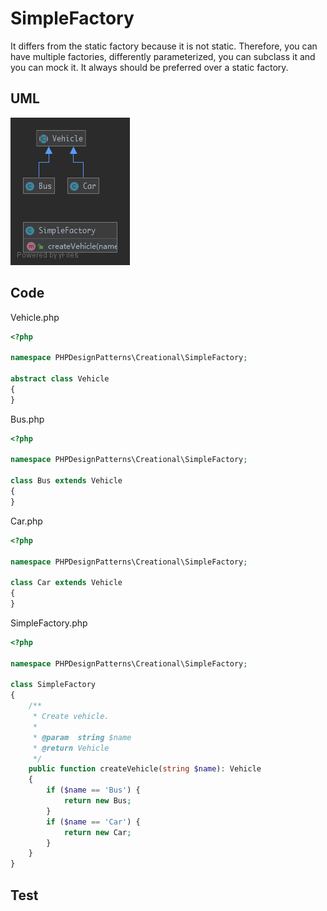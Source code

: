 # SimpleFactory

It differs from the static factory because it is not static. Therefore, you can have multiple factories, differently parameterized, you can subclass it and you can mock it. It always should be preferred over a static factory.

## UML

![SimpleFactory](SimpleFactory.png)

## Code

Vehicle.php

```php
<?php

namespace PHPDesignPatterns\Creational\SimpleFactory;

abstract class Vehicle
{
}

```

Bus.php

```php
<?php

namespace PHPDesignPatterns\Creational\SimpleFactory;

class Bus extends Vehicle
{
}

```

Car.php

```php
<?php

namespace PHPDesignPatterns\Creational\SimpleFactory;

class Car extends Vehicle
{
}

```

SimpleFactory.php

```php
<?php

namespace PHPDesignPatterns\Creational\SimpleFactory;

class SimpleFactory
{
    /**
     * Create vehicle.
     *
     * @param  string $name
     * @return Vehicle
     */
    public function createVehicle(string $name): Vehicle
    {
        if ($name == 'Bus') {
            return new Bus;
        }
        if ($name == 'Car') {
            return new Car;
        }
    }
}

```

## Test